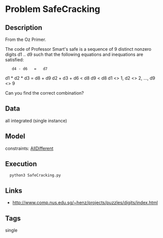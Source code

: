 # Problem SafeCracking
## Description
From the Oz Primer.

The code of Professor Smart's safe is a sequence of 9 distinct
nonzero digits d1 .. d9 such that the following equations and
inequations are satisfied:

       d4 - d6   =   d7
  d1 * d2 * d3   =   d8 + d9
  d2 + d3 + d6   <   d8
            d9   <   d8
  d1 <> 1, d2 <> 2, ..., d9 <> 9

Can you find the correct combination?

## Data
all integrated (single instance)

## Model
  constraints: [AllDifferent](http://pycsp.org/documentation/constraints/AllDifferent)

## Execution
```
  python3 SafeCracking.py
```

## Links
 -  http://www.comp.nus.edu.sg/~henz/projects/puzzles/digits/index.html

## Tags
  single
